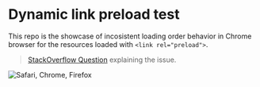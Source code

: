 # Dynamic link preload test

This repo is the showcase of incosistent loading order behavior in Chrome browser for the resources loaded with `<link rel="preload">`.

> [StackOverflow Question](https://stackoverflow.com/questions/61419382/inconsistent-load-order-behavior-for-the-resources-loaded-with-link-rel-preloa) explaining the issue.

![Safari, Chrome, Firefox](https://api.monosnap.com/file/download?id=nNGWieEaPBo7IbyKpeudS1qZSFhd5T)
